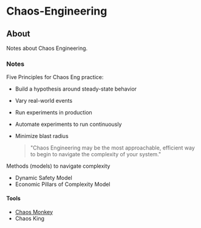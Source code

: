 # Chaos-Engineering

## About
Notes about Chaos Engineering. 

### Notes

Five Principles for Chaos Eng practice:

 - Build a hypothesis around steady-state behavior
 - Vary real-world events
 - Run experiments in production
 - Automate experiments to run continuously
 - Minimize blast radius

   > "Chaos Engineering may be the most approachable, efficient way to begin to navigate the complexity of your system."
 
 Methods (models) to navigate complexity 
 - Dynamic Safety Model
 - Economic Pillars of Complexity Model
 
 #### Tools
 - [Chaos Monkey](https://github.com/Netflix/chaosmonkey)
 - Chaos King
